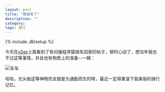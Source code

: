 ```yaml
---
layout: post
title: "想骑车了"
description: ""
category: 
tags: 骑行
---
```

{% include JB/setup %}

今天在[v2ex](http://www.v2ex.com/t/34511)上面看到了有闷骚程序猿骑车回家的帖子，顿时心动了，想当年我也干过这等事情，并且也有物质上的准备--一辆：


![车车](http://fmn.rrimg.com/fmn057/20111218/1550/p_large_NH1R_6ea2000194f71263.jpg)

哈哈，光头胎这等神物完全就是为通勤而生的呀，最近一定得重温下我美丽的骑行记忆。


